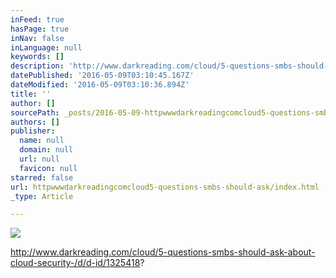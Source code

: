 ```yaml
---
inFeed: true
hasPage: true
inNav: false
inLanguage: null
keywords: []
description: 'http://www.darkreading.com/cloud/5-questions-smbs-should-ask-about-cloud-security-/d/d-id/1325418?'
datePublished: '2016-05-09T03:10:45.167Z'
dateModified: '2016-05-09T03:10:36.894Z'
title: ''
author: []
sourcePath: _posts/2016-05-09-httpwwwdarkreadingcomcloud5-questions-smbs-should-ask.md
authors: []
publisher:
  name: null
  domain: null
  url: null
  favicon: null
starred: false
url: httpwwwdarkreadingcomcloud5-questions-smbs-should-ask/index.html
_type: Article

---
```

![](https://the-grid-user-content.s3-us-west-2.amazonaws.com/8c08c7a5-29c3-4d6a-b532-5afffb0a8cc1.jpg)

http://www.darkreading.com/cloud/5-questions-smbs-should-ask-about-cloud-security-/d/d-id/1325418?